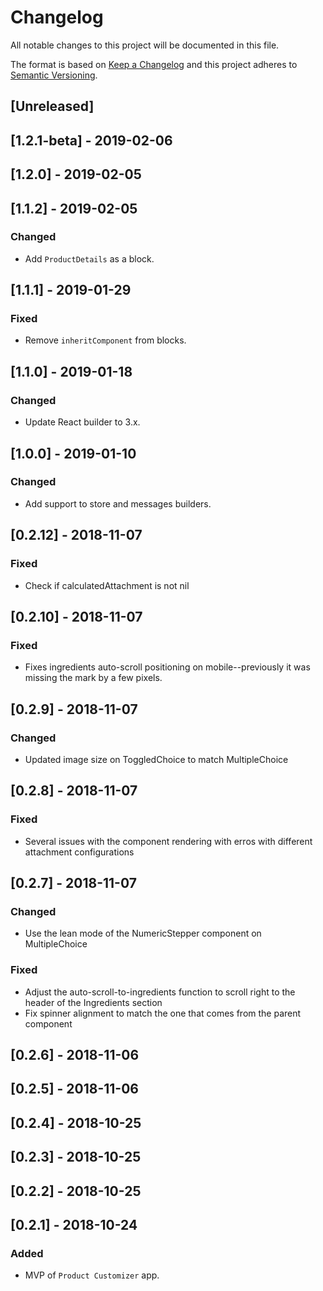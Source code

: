 # Changelog

All notable changes to this project will be documented in this file.

The format is based on [Keep a Changelog](http://keepachangelog.com/en/1.0.0/)
and this project adheres to [Semantic Versioning](http://semver.org/spec/v2.0.0.html).

## [Unreleased]

## [1.2.1-beta] - 2019-02-06

## [1.2.0] - 2019-02-05

## [1.1.2] - 2019-02-05
### Changed
- Add `ProductDetails` as a block.

## [1.1.1] - 2019-01-29
### Fixed
- Remove `inheritComponent` from blocks.

## [1.1.0] - 2019-01-18
### Changed
- Update React builder to 3.x.

## [1.0.0] - 2019-01-10
### Changed
- Add support to store and messages builders.

## [0.2.12] - 2018-11-07
### Fixed
- Check if calculatedAttachment is not nil

## [0.2.10] - 2018-11-07

### Fixed

- Fixes ingredients auto-scroll positioning on mobile--previously it was missing the mark by a few pixels.

## [0.2.9] - 2018-11-07

### Changed
- Updated image size on ToggledChoice to match MultipleChoice

## [0.2.8] - 2018-11-07
### Fixed
- Several issues with the component rendering with erros with different attachment configurations

## [0.2.7] - 2018-11-07

### Changed

- Use the lean mode of the NumericStepper component on MultipleChoice

### Fixed

- Adjust the auto-scroll-to-ingredients function to scroll right to the header of the Ingredients section
- Fix spinner alignment to match the one that comes from the parent component

## [0.2.6] - 2018-11-06

## [0.2.5] - 2018-11-06

## [0.2.4] - 2018-10-25

## [0.2.3] - 2018-10-25

## [0.2.2] - 2018-10-25

## [0.2.1] - 2018-10-24

### Added
- MVP of `Product Customizer` app.
